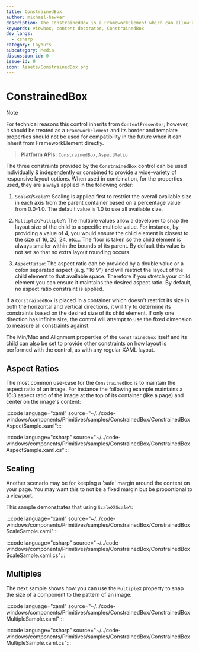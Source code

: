 ```yaml
---
title: ConstrainedBox
author: michael-hawker
description: The ConstrainedBox is a FrameworkElement which can allow a developer to constrain the aspect ratio, scale, or multiple boundary alignment of its content.
keywords: viewbox, content decorator, ConstrainedBox
dev_langs:
  - csharp
category: Layouts
subcategory: Media
discussion-id: 0
issue-id: 0
icon: Assets/ConstrainedBox.png
---
```


# ConstrainedBox

> [!NOTE]
> For technical reasons this control inherits from `ContentPresenter`; however, it should be treated as a `FrameworkElement` and its border and template properties should not be used for compatibility in the future when it can inherit from FrameworkElement directly.

> **Platform APIs:** `ConstrainedBox`, `AspectRatio`

The three constraints provided by the `ConstrainedBox` control can be used individually & independently or combined to provide a wide-variety of responsive layout options. When used in combination, for the properties used, they are always applied in the following order:

1. `ScaleX`/`ScaleY`: Scaling is applied first to restrict the overall available size in each axis from the parent container based on a percentage value from 0.0-1.0. The default value is 1.0 to use all available size.

2. `MultipleX`/`MultipleY`: The multiple values allow a developer to snap the layout size of the child to a specific multiple value. For instance, by providing a value of 4, you would ensure the child element is closest to the size of 16, 20, 24, etc... The floor is taken so the child element is always smaller within the bounds of its parent. By default this value is not set so that no extra layout rounding occurs.

3. `AspectRatio`: The aspect ratio can be provided by a double value or a colon separated aspect (e.g. "16:9") and will restrict the layout of the child element to that available space. Therefore if you stretch your child element you can ensure it maintains the desired aspect ratio. By default, no aspect ratio constraint is applied.

If a `ConstrainedBox` is placed in a container which doesn't restrict its size in both the horizontal and vertical directions, it will try to determine its constraints based on the desired size of its child element. If only one direction has infinite size, the control will attempt to use the fixed dimension to measure all constraints against.

The Min/Max and Alignment properties of the `ConstrainedBox` itself and its child can also be set to provide other constraints on how layout is performed with the control, as with any regular XAML layout.

## Aspect Ratios

The most common use-case for the `ConstrainedBox` is to maintain the aspect ratio of an image. For instance the following example maintains a 16:3 aspect ratio of the image at the top of its container (like a page) and center on the image's content:

:::code language="xaml" source="~/../code-windows/components/Primitives/samples/ConstrainedBox/ConstrainedBoxAspectSample.xaml":::

:::code language="csharp" source="~/../code-windows/components/Primitives/samples/ConstrainedBox/ConstrainedBoxAspectSample.xaml.cs":::

## Scaling

Another scenario may be for keeping a 'safe' margin around the content on your page. You may want this to not be a fixed margin but be proportional to a viewport.

This sample demonstrates that using `ScaleX`/`ScaleY`:

:::code language="xaml" source="~/../code-windows/components/Primitives/samples/ConstrainedBox/ConstrainedBoxScaleSample.xaml":::

:::code language="csharp" source="~/../code-windows/components/Primitives/samples/ConstrainedBox/ConstrainedBoxScaleSample.xaml.cs":::

## Multiples

The next sample shows how you can use the `MultipleX` property to snap the size of a component to the pattern of an image:

:::code language="xaml" source="~/../code-windows/components/Primitives/samples/ConstrainedBox/ConstrainedBoxMultipleSample.xaml":::

:::code language="csharp" source="~/../code-windows/components/Primitives/samples/ConstrainedBox/ConstrainedBoxMultipleSample.xaml.cs":::
